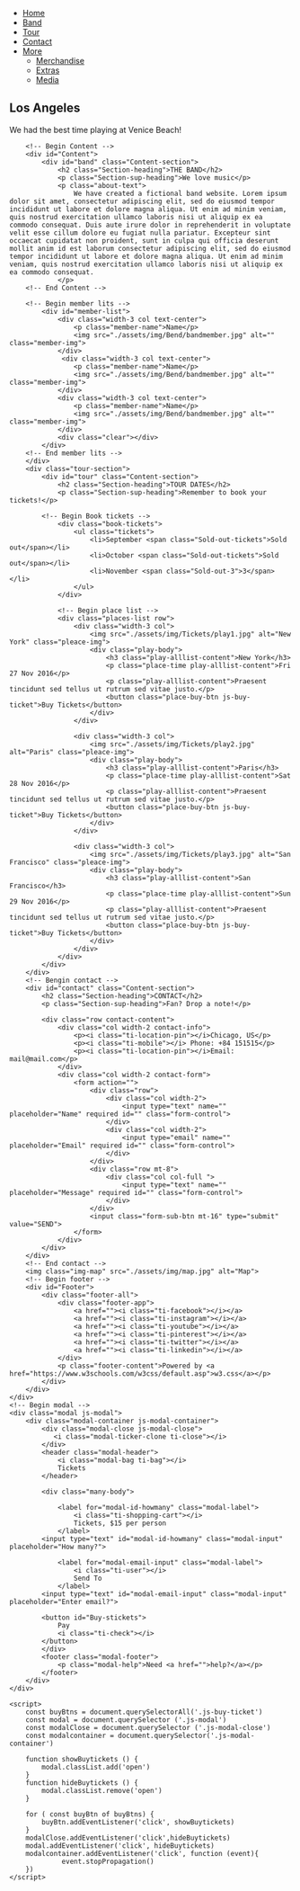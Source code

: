 <!DOCTYPE html>
<html lang="en">
<head>
    <meta charset="UTF-8">
    <meta name="viewport" content="width=device-width, initial-scale=1.0">
    <title>The Band</title>
    <link rel="icon" href="https://png.pngtree.com/png-vector/20190703/ourlarge/pngtree-music-note-icon-in-trendy-style-isolated-background-png-image_1536241.jpg" type="image/x-icon"/>
    <link rel="stylesheet" href="/assets/css/style.css">
    <link rel="stylesheet" href="assets/font icon/themify-icons/themify-icons.css">
</head>
<body>
    <div id="app">
        <!-- Begin Header -->
        <div id="Header">
            <div class="header-justify ti-align-justify">
                <ul id="Nav">
                    <li><a href="#">Home</a></li>
                    <li><a href="#band">Band</a></li>
                    <li><a href="#tour">Tour</a></li>
                    <li><a href="#contact">Contact</a></li>
                    <li>
                        <a href="">
                            More
                            <i class="arrow-down ti-angle-down"></i>
                        </a>
                        <ul class="Supnav">
                            <li><a href="#">Merchandise</a></li>
                            <li><a href="#">Extras</a></li>
                            <li><a href="#">Media</a></li>
                        </ul>
                    </li>
                </ul>
            </div>
         <!-- End Header -->
        <!-- Begin Search -->
             <div class="Header-search">
               <i class="Search-icon ti-search"></i>
            </div>
        <!-- End Search -->                
        </div>
        <!-- Begin Slider -->
        <div id="Slider">
            <div class="app-Slider">
                <h2 class="content">Los Angeles</h2>
                <a class="content-silder">We had the best time playing at Venice Beach!</a>
            </div>
        </div>
        <!-- End Slider -->

        <!-- Begin Content -->
        <div id="Content">
            <div id="band" class="Content-section">
                <h2 class="Section-heading">THE BAND</h2>
                <p class="Section-sup-heading">We love music</p>
                <p class="about-text">
                    We have created a fictional band website. Lorem ipsum dolor sit amet, consectetur adipiscing elit, sed do eiusmod tempor incididunt ut labore et dolore magna aliqua. Ut enim ad minim veniam, quis nostrud exercitation ullamco laboris nisi ut aliquip ex ea commodo consequat. Duis aute irure dolor in reprehenderit in voluptate velit esse cillum dolore eu fugiat nulla pariatur. Excepteur sint occaecat cupidatat non proident, sunt in culpa qui officia deserunt mollit anim id est laborum consectetur adipiscing elit, sed do eiusmod tempor incididunt ut labore et dolore magna aliqua. Ut enim ad minim veniam, quis nostrud exercitation ullamco laboris nisi ut aliquip ex ea commodo consequat.
                </p>
        <!-- End Content -->

        <!-- Begin member lits -->           
            <div id="member-list">
                <div class="width-3 col text-center">
                    <p class="member-name">Name</p>
                    <img src="./assets/img/Bend/bandmember.jpg" alt="" class="member-img">
                </div>
                 <div class="width-3 col text-center">
                    <p class="member-name">Name</p>
                    <img src="./assets/img/Bend/bandmember.jpg" alt="" class="member-img">
                </div>
                <div class="width-3 col text-center">
                    <p class="member-name">Name</p>
                    <img src="./assets/img/Bend/bandmember.jpg" alt="" class="member-img">
                </div>
                <div class="clear"></div>
            </div>
        <!-- End member lits -->           
        </div>
        <div class="tour-section">
            <div id="tour" class="Content-section">
                <h2 class="Section-heading">TOUR DATES</h2>
                <p class="Section-sup-heading">Remember to book your tickets!</p>   
         
            <!-- Begin Book tickets -->
                <div class="book-tickets">
                    <ul class="tickets">
                        <li>September <span class="Sold-out-tickets">Sold out</span></li>
                        <li>October <span class="Sold-out-tickets">Sold out</span></li>
                        <li>November <span class="Sold-out-3">3</span></li>
                    </ul>
                </div>
                
                <!-- Begin place list -->
                <div class="places-list row">
                    <div class="width-3 col">
                        <img src="./assets/img/Tickets/play1.jpg" alt="New York" class="pleace-img">
                        <div class="play-body">
                            <h3 class="play-alllist-content">New York</h3>
                            <p class="place-time play-alllist-content">Fri 27 Nov 2016</p>
                            <p class="play-alllist-content">Praesent tincidunt sed tellus ut rutrum sed vitae justo.</p>
                            <button class="place-buy-btn js-buy-ticket">Buy Tickets</button>
                        </div>
                    </div>

                    <div class="width-3 col">
                        <img src="./assets/img/Tickets/play2.jpg" alt="Paris" class="pleace-img">
                        <div class="play-body">
                            <h3 class="play-alllist-content">Paris</h3>
                            <p class="place-time play-alllist-content">Sat 28 Nov 2016</p>
                            <p class="play-alllist-content">Praesent tincidunt sed tellus ut rutrum sed vitae justo.</p>
                            <button class="place-buy-btn js-buy-ticket">Buy Tickets</button>
                        </div>
                    </div>

                    <div class="width-3 col">
                        <img src="./assets/img/Tickets/play3.jpg" alt="San Francisco" class="pleace-img">
                        <div class="play-body">
                            <h3 class="play-alllist-content">San Francisco</h3>
                            <p class="place-time play-alllist-content">Sun 29 Nov 2016</p>
                            <p class="play-alllist-content">Praesent tincidunt sed tellus ut rutrum sed vitae justo.</p>
                            <button class="place-buy-btn js-buy-ticket">Buy Tickets</button>
                        </div>
                    </div>
                </div>
            </div>
        </div>
        <!-- Bengin contact -->
        <div id="contact" class="Content-section">
            <h2 class="Section-heading">CONTACT</h2>
            <p class="Section-sup-heading">Fan? Drop a note!</p>
            
            <div class="row contact-content">
                <div class="col width-2 contact-info">
                    <p><i class="ti-location-pin"></i>Chicago, US</p>
                    <p><i class="ti-mobile"></i> Phone: +84 151515</p>
                    <p><i class="ti-location-pin"></i>Email: mail@mail.com</p>
                </div>
                <div class="col width-2 contact-form">
                    <form action="">
                        <div class="row">
                            <div class="col width-2">
                                <input type="text" name="" placeholder="Name" required id="" class="form-control">
                            </div>
                            <div class="col width-2">
                                <input type="email" name="" placeholder="Email" required id="" class="form-control">
                            </div>
                        </div>
                        <div class="row mt-8">
                            <div class="col col-full ">
                                <input type="text" name="" placeholder="Message" required id="" class="form-control">
                            </div>
                        </div>
                        <input class="form-sub-btn mt-16" type="submit" value="SEND">
                    </form>
                </div>
            </div>
        </div>
        <!-- End contact -->
        <img class="img-map" src="./assets/img/map.jpg" alt="Map">
        <!-- Begin footer -->
        <div id="Footer">
            <div class="footer-all">
                <div class="footer-app">
                    <a href=""><i class="ti-facebook"></i></a>
                    <a href=""><i class="ti-instagram"></i></a>
                    <a href=""><i class="ti-youtube"></i></a>
                    <a href=""><i class="ti-pinterest"></i></a>
                    <a href=""><i class="ti-twitter"></i></a>
                    <a href=""><i class="ti-linkedin"></i></a>
                </div>
                <p class="footer-content">Powered by <a href="https://www.w3schools.com/w3css/default.asp">w3.css</a></p>
            </div>
        </div>
    </div>
    <!-- Begin modal -->
    <div class="modal js-modal">
        <div class="modal-container js-modal-container">
            <div class="modal-close js-modal-close">
               <i class="modal-ticker-clone ti-close"></i>
            </div>            
            <header class="modal-header">
                <i class="modal-bag ti-bag"></i>
                Tickets
            </header>
        
            <div class="many-body">

                <label for="modal-id-howmany" class="modal-label">
                    <i class="ti-shopping-cart"></i>
                    Tickets, $15 per person
                </label>
            <input type="text" id="modal-id-howmany" class="modal-input" placeholder="How many?">

                <label for="modal-email-input" class="modal-label">
                    <i class="ti-user"></i>
                    Send To
                </label>
            <input type="text" id="modal-email-input" class="modal-input" placeholder="Enter email?">

            <button id="Buy-stickets">
                Pay
                <i class="ti-check"></i>
            </button>
            </div>
            <footer class="modal-footer">
                <p class="modal-help">Need <a href="">help?</a></p>
            </footer>
        </div>
    </div>

    <script>
        const buyBtns = document.querySelectorAll('.js-buy-ticket')
        const modal = document.querySelector ('.js-modal')
        const modalClose = document.querySelector ('.js-modal-close')
        const modalcontainer = document.querySelector('.js-modal-container')

        function showBuytickets () {
            modal.classList.add('open')
        }
        function hideBuytickets () {
            modal.classList.remove('open')
        }

        for ( const buyBtn of buyBtns) {
            buyBtn.addEventListener('click', showBuytickets)
        }
        modalClose.addEventListener('click',hideBuytickets)
        modal.addEventListener('click', hideBuytickets)
        modalcontainer.addEventListener('click', function (event){
                 event.stopPropagation()
        })
    </script>


</body>
</html>

